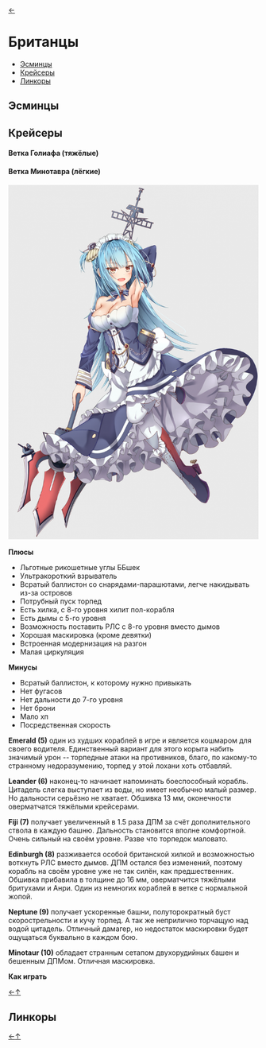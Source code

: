 [←](../readme.md)

# Британцы

- [Эсминцы](#Эсминцы)
- [Крейсеры](#Крейсеры)
- [Линкоры](#Линкоры)

## Эсминцы

## Крейсеры

#### Ветка Голиафа (тяжёлые)

#### Ветка Минотавра (лёгкие)
![Neptune](../images/neptune.png)

**Плюсы**
- Льготные рикошетные углы ББшек
- Ультракороткий взрыватель
- Всратый баллистон со снарядами-парашютами, легче накидывать из-за островов
- Потрубный пуск торпед
- Есть хилка, с 8-го уровня хилит пол-корабля
- Есть дымы с 5-го уровня
- Возможность поставить РЛС с 8-го уровня вместо дымов
- Хорошая маскировка (кроме девятки)
- Встроенная модернизация на разгон
- Малая циркуляция

**Минусы**
- Всратый баллистон, к которому нужно привыкать
- Нет фугасов
- Нет дальности до 7-го уровня
- Нет брони
- Мало хп
- Посредственная скорость

**Emerald (5)** один из худших кораблей в игре и является кошмаром для своего водителя. Единственный вариант для этого корыта набить значимый урон -- торпедные атаки на противников, благо, по какому-то странному недоразумению, торпед у этой лохани хоть отбавляй.

**Leander (6)** наконец-то начинает напоминать боеспособный корабль. Цитадель слегка выступает из воды, но имеет необычно малый размер. Но дальности серьёзно не хватает. Обшивка 13 мм, оконечности оверматчатся тяжёлыми крейсерами.

**Fiji (7)** получает увеличенный в 1.5 раза ДПМ за счёт дополнительного ствола в каждую башню. Дальность становится вполне комфортной. Очень сильный на своём уровне. Разве что торпедок маловато.

**Edinburgh (8)** разживается особой британской хилкой и возможностью воткнуть РЛС вместо дымов. ДПМ остался без изменений, поэтому корабль на своём уровне уже не так силён, как предшественник. Обшивка прибавила в толщине до 16 мм, оверматчится тяжёлыми бритухами и Анри. Один из немногих кораблей в ветке с нормальной жопой.

**Neptune (9)** получает ускоренные башни, полуторократный буст скорострельности и кучу торпед. А так же неприлично торчащую над водой цитадель. Отличный дамагер, но недостаток маскировки будет ощущаться буквально в каждом бою.

**Minotaur (10)** обладает странным сетапом двухорудийных башен и бешенным ДПМом. Отличная маскировка.

**Как играть**

[←](../readme.md)[↑](#Британцы)

## Линкоры


[←](../readme.md)[↑](#Британцы)
